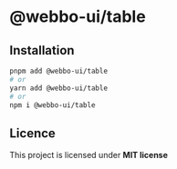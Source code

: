 # @webbo-ui/table



## Installation

```bash
pnpm add @webbo-ui/table
# or
yarn add @webbo-ui/table
# or
npm i @webbo-ui/table
```

## Licence

This project is licensed under **MIT license**